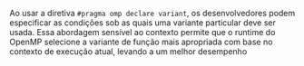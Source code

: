 Ao usar a diretiva `#pragma omp declare variant`, os desenvolvedores podem especificar as condições sob as quais uma variante particular deve ser usada. Essa abordagem sensível ao contexto permite que o runtime do OpenMP selecione a variante de função mais apropriada com base no contexto de execução atual, levando a um melhor desempenho 